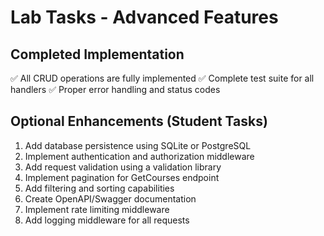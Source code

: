 # Lab Tasks - Advanced Features

## Completed Implementation
✅ All CRUD operations are fully implemented
✅ Complete test suite for all handlers
✅ Proper error handling and status codes

## Optional Enhancements (Student Tasks)
1. Add database persistence using SQLite or PostgreSQL
2. Implement authentication and authorization middleware
3. Add request validation using a validation library
4. Implement pagination for GetCourses endpoint
5. Add filtering and sorting capabilities
6. Create OpenAPI/Swagger documentation
7. Implement rate limiting middleware
8. Add logging middleware for all requests
